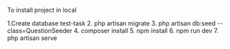 To install project in local 

1.Create database test-task
2. php artisan migrate
3. php artisan db:seed --class=QuestionSeeder 
4. composer install
5. npm install 
6. npm run dev 
7. php artisan serve 

